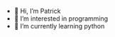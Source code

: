 - 👋 Hi, I’m Patrick
- 👀 I’m interested in programming
- 🌱 I’m currently learning python


<!---
Patrickkiwi/Patrickkiwi is a ✨ special ✨ repository because its `README.md` (this file) appears on your GitHub profile.
You can click the Preview link to take a look at your changes.
--->
